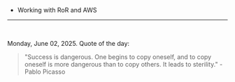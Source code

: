 - Working with RoR and AWS

---

<br>

<!-- quote_marker -->
Monday, June 02, 2025. Quote of the day:

> "Success is dangerous. One begins to copy oneself, and to copy oneself is more dangerous than to copy others. It leads to sterility." - Pablo Picasso
